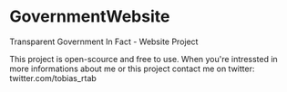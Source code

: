 # GovernmentWebsite
Transparent Government In Fact - Website Project

This project is open-scource and free to use. 
When you're intressted in more informations about me or this project contact me on twitter: twitter.com/tobias_rtab